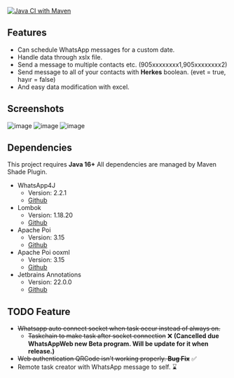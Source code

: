 [![Java CI with Maven](https://github.com/TheGeyik/AutoWPMsg/actions/workflows/maven.yml/badge.svg)](https://github.com/TheGeyik/AutoWPMsg/actions/workflows/maven.yml)

## Features

- Can schedule WhatsApp messages for a custom date.
- Handle data through xslx file.
- Send a message to multiple contacts etc. (905xxxxxxxx1,905xxxxxxxx2)
- Send message to all of your contacts with **Herkes** boolean. (evet = true, hayır = false)
- And easy data modification with excel.

## Screenshots
![image](https://user-images.githubusercontent.com/22749769/133515655-4db442e1-60fb-4d42-b4ac-614894654751.png)
![image](https://user-images.githubusercontent.com/22749769/133515339-bd84937b-cdbc-4a1f-983c-836a81f85a3e.png)
![image](https://user-images.githubusercontent.com/22749769/133515588-37733ddd-75a4-423e-8341-1513f82522c9.png)

## Dependencies

This project requires **Java 16+**
All dependencies are managed by Maven Shade Plugin.

* WhatsApp4J
	* Version: 2.2.1
	* [Github](https://github.com/Auties00/WhatsappWeb4j "Github")
* Lombok
	* Version:  1.18.20
	* [Github](https://github.com/projectlombok/lombok "Github")
* Apache Poi
	* Version: 3.15
	* [Github](https://github.com/apache/poi "Github")
* Apache Poi ooxml
	* Version: 3.15
	* [Github](https://github.com/apache/poi/tree/ooxml "Github")
* Jetbrains Annotations
	* Version: 22.0.0
	* [Github](https://github.com/JetBrains/java-annotations "Github")
	
## TODO Feature
* ~~Whatsapp auto connect socket when task occur instead of always on.~~ 
    * ~~Taskchain to make task after socket connection~~ ❌
**(Cancelled due WhatsAppWeb new Beta program. Will be update for it when release.)**
* ~~Web authentication QRCode isn't working properly. **Bug Fix**~~ ✅
* Remote task creator with WhatsApp message to self. ⌛

